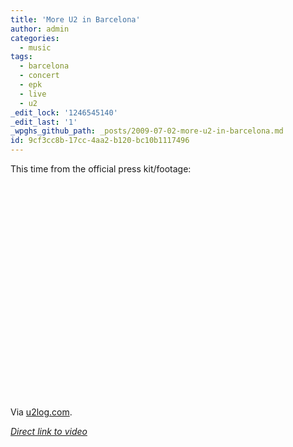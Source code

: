 ```yaml
---
title: 'More U2 in Barcelona'
author: admin
categories:
  - music
tags:
  - barcelona
  - concert
  - epk
  - live
  - u2
_edit_lock: '1246545140'
_edit_last: '1'
_wpghs_github_path: _posts/2009-07-02-more-u2-in-barcelona.md
id: 9cf3cc8b-17cc-4aa2-b120-bc10b1117496
---
```

<p>This time from the official press kit/footage:</p>
<p><object width="425" height="344"><param name="movie" value="http://www.youtube.com/v/UsSASew6T64&color1=0xb1b1b1&color2=0xcfcfcf&hl=en&feature=player_embedded&fs=1"></param><param name="allowFullScreen" value="true"></param><param name="allowScriptAccess" value="always"></param><embed src="http://www.youtube.com/v/UsSASew6T64&color1=0xb1b1b1&color2=0xcfcfcf&hl=en&feature=player_embedded&fs=1" type="application/x-shockwave-flash" allowfullscreen="true" allowScriptAccess="always" width="425" height="344"></embed></object></p>
<p>Via <a href="http://u2log.com/2009/07/02/u2-360-tour-epk-with-footage-from-barcelona/">u2log.com</a>.</p>
<p><em><a href="http://www.youtube.com/watch?v=UsSASew6T64&feature=player_embedded">Direct link to video</a></em></p>
